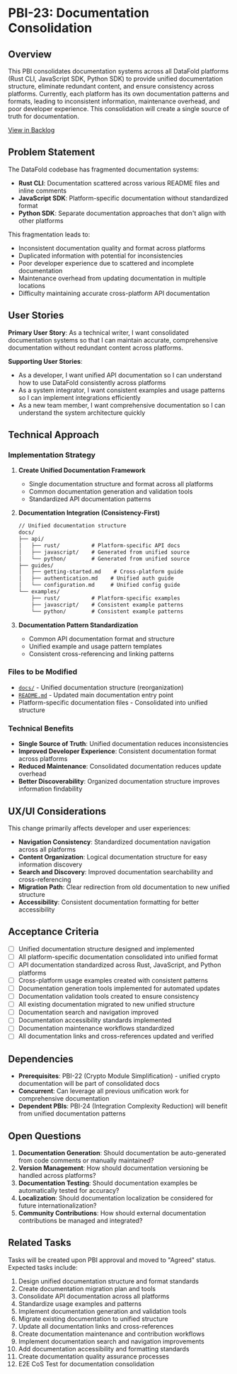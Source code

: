 # PBI-23: Documentation Consolidation

## Overview

This PBI consolidates documentation systems across all DataFold platforms (Rust CLI, JavaScript SDK, Python SDK) to provide unified documentation structure, eliminate redundant content, and ensure consistency across platforms. Currently, each platform has its own documentation patterns and formats, leading to inconsistent information, maintenance overhead, and poor developer experience. This consolidation will create a single source of truth for documentation.

[View in Backlog](../backlog.md#user-content-23)

## Problem Statement

The DataFold codebase has fragmented documentation systems:
- **Rust CLI**: Documentation scattered across various README files and inline comments
- **JavaScript SDK**: Platform-specific documentation without standardized format
- **Python SDK**: Separate documentation approaches that don't align with other platforms

This fragmentation leads to:
- Inconsistent documentation quality and format across platforms
- Duplicated information with potential for inconsistencies
- Poor developer experience due to scattered and incomplete documentation
- Maintenance overhead from updating documentation in multiple locations
- Difficulty maintaining accurate cross-platform API documentation

## User Stories

**Primary User Story**: As a technical writer, I want consolidated documentation systems so that I can maintain accurate, comprehensive documentation without redundant content across platforms.

**Supporting User Stories**:
- As a developer, I want unified API documentation so I can understand how to use DataFold consistently across platforms
- As a system integrator, I want consistent examples and usage patterns so I can implement integrations efficiently
- As a new team member, I want comprehensive documentation so I can understand the system architecture quickly

## Technical Approach

### Implementation Strategy

1. **Create Unified Documentation Framework**
   - Single documentation structure and format across all platforms
   - Common documentation generation and validation tools
   - Standardized API documentation patterns

2. **Documentation Integration (Consistency-First)**
   ```markdown
   // Unified documentation structure
   docs/
   ├── api/
   │   ├── rust/          # Platform-specific API docs
   │   ├── javascript/    # Generated from unified source
   │   └── python/        # Generated from unified source
   ├── guides/
   │   ├── getting-started.md    # Cross-platform guide
   │   ├── authentication.md    # Unified auth guide
   │   └── configuration.md     # Unified config guide
   └── examples/
       ├── rust/          # Platform-specific examples
       ├── javascript/    # Consistent example patterns
       └── python/        # Consistent example patterns
   ```

3. **Documentation Pattern Standardization**
   - Common API documentation format and structure
   - Unified example and usage pattern templates
   - Consistent cross-referencing and linking patterns

### Files to be Modified
- [`docs/`](../../../docs/) - Unified documentation structure (reorganization)
- [`README.md`](../../../README.md) - Updated main documentation entry point
- Platform-specific documentation files - Consolidated into unified structure

### Technical Benefits
- **Single Source of Truth**: Unified documentation reduces inconsistencies
- **Improved Developer Experience**: Consistent documentation format across platforms
- **Reduced Maintenance**: Consolidated documentation reduces update overhead
- **Better Discoverability**: Organized documentation structure improves information findability

## UX/UI Considerations

This change primarily affects developer and user experiences:

- **Navigation Consistency**: Standardized documentation navigation across all platforms
- **Content Organization**: Logical documentation structure for easy information discovery
- **Search and Discovery**: Improved documentation searchability and cross-referencing
- **Migration Path**: Clear redirection from old documentation to new unified structure
- **Accessibility**: Consistent documentation formatting for better accessibility

## Acceptance Criteria

- [ ] Unified documentation structure designed and implemented
- [ ] All platform-specific documentation consolidated into unified format
- [ ] API documentation standardized across Rust, JavaScript, and Python platforms
- [ ] Cross-platform usage examples created with consistent patterns
- [ ] Documentation generation tools implemented for automated updates
- [ ] Documentation validation tools created to ensure consistency
- [ ] All existing documentation migrated to new unified structure
- [ ] Documentation search and navigation improved
- [ ] Documentation accessibility standards implemented
- [ ] Documentation maintenance workflows standardized
- [ ] All documentation links and cross-references updated and verified

## Dependencies

- **Prerequisites**: PBI-22 (Crypto Module Simplification) - unified crypto documentation will be part of consolidated docs
- **Concurrent**: Can leverage all previous unification work for comprehensive documentation
- **Dependent PBIs**: PBI-24 (Integration Complexity Reduction) will benefit from unified documentation patterns

## Open Questions

1. **Documentation Generation**: Should documentation be auto-generated from code comments or manually maintained?
2. **Version Management**: How should documentation versioning be handled across platforms?
3. **Documentation Testing**: Should documentation examples be automatically tested for accuracy?
4. **Localization**: Should documentation localization be considered for future internationalization?
5. **Community Contributions**: How should external documentation contributions be managed and integrated?

## Related Tasks

Tasks will be created upon PBI approval and moved to "Agreed" status. Expected tasks include:

1. Design unified documentation structure and format standards
2. Create documentation migration plan and tools
3. Consolidate API documentation across all platforms
4. Standardize usage examples and patterns
5. Implement documentation generation and validation tools
6. Migrate existing documentation to unified structure
7. Update all documentation links and cross-references
8. Create documentation maintenance and contribution workflows
9. Implement documentation search and navigation improvements
10. Add documentation accessibility and formatting standards
11. Create documentation quality assurance processes
12. E2E CoS Test for documentation consolidation